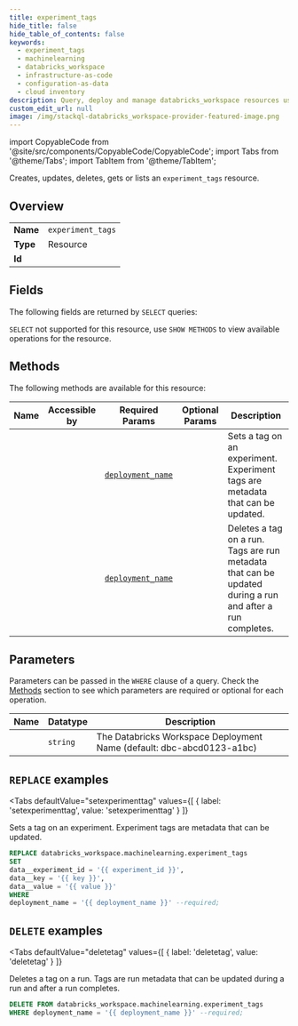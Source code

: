 ```yaml
--- 
title: experiment_tags
hide_title: false
hide_table_of_contents: false
keywords:
  - experiment_tags
  - machinelearning
  - databricks_workspace
  - infrastructure-as-code
  - configuration-as-data
  - cloud inventory
description: Query, deploy and manage databricks_workspace resources using SQL
custom_edit_url: null
image: /img/stackql-databricks_workspace-provider-featured-image.png
---
```


import CopyableCode from '@site/src/components/CopyableCode/CopyableCode';
import Tabs from '@theme/Tabs';
import TabItem from '@theme/TabItem';

Creates, updates, deletes, gets or lists an <code>experiment_tags</code> resource.

## Overview
<table><tbody>
<tr><td><b>Name</b></td><td><code>experiment_tags</code></td></tr>
<tr><td><b>Type</b></td><td>Resource</td></tr>
<tr><td><b>Id</b></td><td><CopyableCode code="databricks_workspace.machinelearning.experiment_tags" /></td></tr>
</tbody></table>

## Fields

The following fields are returned by `SELECT` queries:

`SELECT` not supported for this resource, use `SHOW METHODS` to view available operations for the resource.


## Methods

The following methods are available for this resource:

<table>
<thead>
    <tr>
    <th>Name</th>
    <th>Accessible by</th>
    <th>Required Params</th>
    <th>Optional Params</th>
    <th>Description</th>
    </tr>
</thead>
<tbody>
<tr>
    <td><a href="#setexperimenttag"><CopyableCode code="setexperimenttag" /></a></td>
    <td><CopyableCode code="replace" /></td>
    <td><a href="#parameter-deployment_name"><code>deployment_name</code></a></td>
    <td></td>
    <td>Sets a tag on an experiment. Experiment tags are metadata that can be updated.</td>
</tr>
<tr>
    <td><a href="#deletetag"><CopyableCode code="deletetag" /></a></td>
    <td><CopyableCode code="delete" /></td>
    <td><a href="#parameter-deployment_name"><code>deployment_name</code></a></td>
    <td></td>
    <td>Deletes a tag on a run. Tags are run metadata that can be updated during a run and after a run completes.</td>
</tr>
</tbody>
</table>

## Parameters

Parameters can be passed in the `WHERE` clause of a query. Check the [Methods](#methods) section to see which parameters are required or optional for each operation.

<table>
<thead>
    <tr>
    <th>Name</th>
    <th>Datatype</th>
    <th>Description</th>
    </tr>
</thead>
<tbody>
<tr id="parameter-deployment_name">
    <td><CopyableCode code="deployment_name" /></td>
    <td><code>string</code></td>
    <td>The Databricks Workspace Deployment Name (default: dbc-abcd0123-a1bc)</td>
</tr>
</tbody>
</table>

## `REPLACE` examples

<Tabs
    defaultValue="setexperimenttag"
    values={[
        { label: 'setexperimenttag', value: 'setexperimenttag' }
    ]}
>
<TabItem value="setexperimenttag">

Sets a tag on an experiment. Experiment tags are metadata that can be updated.

```sql
REPLACE databricks_workspace.machinelearning.experiment_tags
SET 
data__experiment_id = '{{ experiment_id }}',
data__key = '{{ key }}',
data__value = '{{ value }}'
WHERE 
deployment_name = '{{ deployment_name }}' --required;
```
</TabItem>
</Tabs>


## `DELETE` examples

<Tabs
    defaultValue="deletetag"
    values={[
        { label: 'deletetag', value: 'deletetag' }
    ]}
>
<TabItem value="deletetag">

Deletes a tag on a run. Tags are run metadata that can be updated during a run and after a run completes.

```sql
DELETE FROM databricks_workspace.machinelearning.experiment_tags
WHERE deployment_name = '{{ deployment_name }}' --required;
```
</TabItem>
</Tabs>
